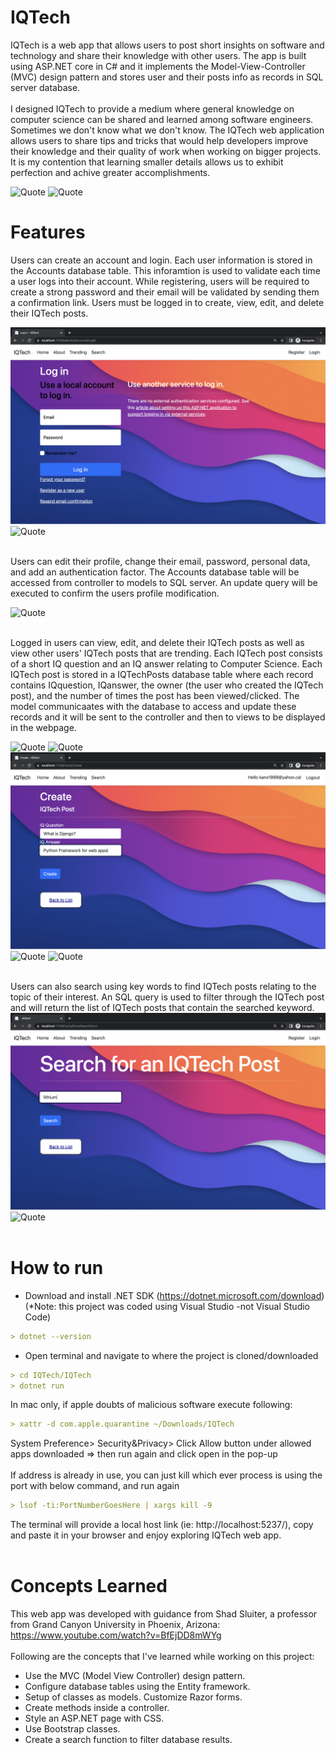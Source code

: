 # IQTech
IQTech is a web app that allows users to post short insights on software and technology and share their knowledge with other users. The app is built using ASP.NET core in C# and it implements the Model-View-Controller (MVC) design pattern and stores user and their posts info as records in SQL server database.
<br /><br />
I designed IQTech to provide a medium where general knowledge on computer science can be shared and learned among software engineers. Sometimes we don't know what we don't know. The IQTech web application allows users to share tips and tricks that would help developers improve their knowledge and their quality of work when working on bigger projects. It is my contention that learning smaller details allows us to exhibit perfection and achive greater accomplishments.

![Quote](https://github.com/kannikakabilar/IQTech/blob/main/screenshots/Screen%20Shot%202023-01-12%20at%2010.27.51%20PM.png)
![Quote](https://github.com/kannikakabilar/IQTech/blob/main/screenshots/Screen%20Shot%202023-01-12%20at%2010.28.04%20PM.png)
<br />

# Features
Users can create an account and login. Each user information is stored in the Accounts database table. This inforamtion is used to validate each time a user logs into their account. While registering, users will be required to create a strong password and their email will be validated by sending them a confirmation link. Users must be logged in to create, view, edit, and delete their IQTech posts. 

![Quote](https://github.com/kannikakabilar/IQTech/blob/main/screenshots/Screen%20Shot%202023-01-12%20at%2010.29.23%20PM.png)
![Quote](https://github.com/kannikakabilar/IQTech/blob/main/screenshots/Screen%20Shot%202023-01-12%20at%2010.29.30%20PM.png)
<br /><br />

Users can edit their profile, change their email, password, personal data, and add an authentication factor. The Accounts database table will be accessed from controller to models to SQL server. An update query will be executed to confirm the users profile modification.

![Quote](https://github.com/kannikakabilar/IQTech/blob/main/screenshots/Screen%20Shot%202023-01-12%20at%2010.30.33%20PM.png)
<br /><br />

Logged in users can view, edit, and delete their IQTech posts as well as view other users' IQTech posts that are trending. Each IQTech post consists of a short IQ question and an IQ answer relating to Computer Science. Each IQTech post is stored in a IQTechPosts database table where each record contains IQquestion, IQanswer, the owner (the user who created the IQTech post), and the number of times the post has been viewed/clicked. The model communicaates with the database to access and update these records and it will be sent to the controller and then to views to be displayed in the webpage.

![Quote](https://github.com/kannikakabilar/IQTech/blob/main/screenshots/Screen%20Shot%202023-01-12%20at%2010.28.33%20PM.png)
![Quote](https://github.com/kannikakabilar/IQTech/blob/main/screenshots/Screen%20Shot%202023-01-14%20at%204.53.14%20PM.png)
![Quote](https://github.com/kannikakabilar/IQTech/blob/main/screenshots/Screen%20Shot%202023-01-12%20at%2010.35.03%20PM.png)
![Quote](https://github.com/kannikakabilar/IQTech/blob/main/screenshots/Screen%20Shot%202023-01-14%20at%204.28.26%20PM.png)
![Quote](https://github.com/kannikakabilar/IQTech/blob/main/screenshots/Screen%20Shot%202023-01-14%20at%204.28.43%20PM.png)
<br /><br />

Users can also search using key words to find IQTech posts relating to the topic of their interest. An SQL query is used to filter through the IQTech post and will return the list of IQTech posts that contain the searched keyword.
![Quote](https://github.com/kannikakabilar/IQTech/blob/main/screenshots/Screen%20Shot%202023-01-12%20at%2010.28.56%20PM.png)
![Quote](https://github.com/kannikakabilar/IQTech/blob/main/screenshots/Screen%20Shot%202023-01-12%20at%2010.29.06%20PM.png)
<br /><br />

# How to run
- Download and install .NET SDK (https://dotnet.microsoft.com/download) <br />
(*Note: this project was coded using Visual Studio -not Visual Studio Code)
```md
> dotnet --version
```
- Open terminal and navigate to where the project is cloned/downloaded
```md
> cd IQTech/IQTech
> dotnet run
```
In mac only, if apple doubts of malicious software execute following:
```md
> xattr -d com.apple.quarantine ~/Downloads/IQTech
```
System Preference> Security&Privacy> Click Allow button under allowed apps downloaded => then run again and click open in the pop-up
<br /><br />
If address is already in use, you can just kill which ever process is using the port with below command, and run again
```md
> lsof -ti:PortNumberGoesHere | xargs kill -9
```
The terminal will provide a local host link (ie: http://localhost:5237/), copy and paste it in your browser and enjoy exploring IQTech web app.
<br /><br />

# Concepts Learned
This web app was developed with guidance from Shad Sluiter, a professor from Grand Canyon University in 
Phoenix, Arizona: https://www.youtube.com/watch?v=BfEjDD8mWYg
<br /><br />
Following are the concepts that I've learned while working on this project:
- Use the MVC (Model View Controller) design pattern.
- Configure database tables using the Entity framework.
- Setup of classes as models. Customize Razor forms.
- Create methods inside a controller.
- Style an ASP.NET page with CSS.
- Use Bootstrap classes.
- Create a search function to filter database results.
